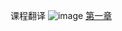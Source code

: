 
课程翻译
![image](https://github.com/weka-lishihui/dlt/blob/master/image/chapter01.jpg)
[第一章](超链接地址 "https://github.com/weka-lishihui/dlt/blob/master/src/content/chapter01")
